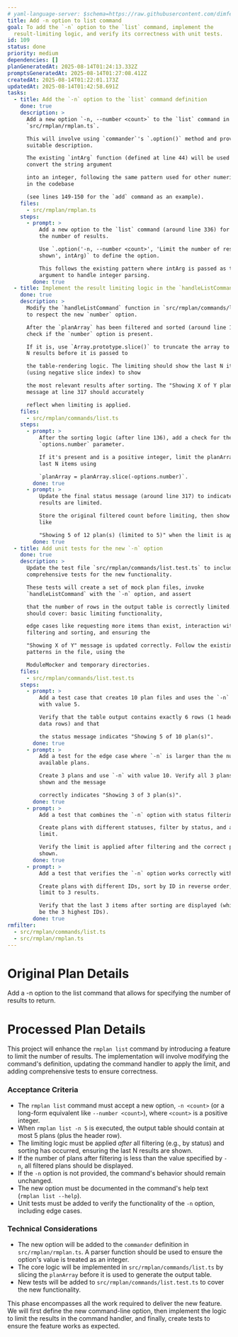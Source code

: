 ```yaml
---
# yaml-language-server: $schema=https://raw.githubusercontent.com/dimfeld/llmutils/main/schema/rmplan-plan-schema.json
title: Add -n option to list command
goal: To add the `-n` option to the `list` command, implement the
  result-limiting logic, and verify its correctness with unit tests.
id: 109
status: done
priority: medium
dependencies: []
planGeneratedAt: 2025-08-14T01:24:13.332Z
promptsGeneratedAt: 2025-08-14T01:27:08.412Z
createdAt: 2025-08-14T01:22:01.173Z
updatedAt: 2025-08-14T01:42:58.691Z
tasks:
  - title: Add the `-n` option to the `list` command definition
    done: true
    description: >
      Add a new option `-n, --number <count>` to the `list` command in
      `src/rmplan/rmplan.ts`. 

      This will involve using `commander`'s `.option()` method and providing a
      suitable description. 

      The existing `intArg` function (defined at line 44) will be used to
      convert the string argument 

      into an integer, following the same pattern used for other numeric options
      in the codebase 

      (see lines 149-150 for the `add` command as an example).
    files:
      - src/rmplan/rmplan.ts
    steps:
      - prompt: >
          Add a new option to the `list` command (around line 336) for limiting
          the number of results.

          Use `.option('-n, --number <count>', 'Limit the number of results
          shown', intArg)` to define the option.

          This follows the existing pattern where intArg is passed as the third
          argument to handle integer parsing.
        done: true
  - title: Implement the result limiting logic in the `handleListCommand` function
    done: true
    description: >
      Modify the `handleListCommand` function in `src/rmplan/commands/list.ts`
      to respect the new `number` option.

      After the `planArray` has been filtered and sorted (around line 136),
      check if the `number` option is present.

      If it is, use `Array.prototype.slice()` to truncate the array to the last
      N results before it is passed to 

      the table-rendering logic. The limiting should show the last N items
      (using negative slice index) to show 

      the most relevant results after sorting. The "Showing X of Y plan(s)"
      message at line 317 should accurately 

      reflect when limiting is applied.
    files:
      - src/rmplan/commands/list.ts
    steps:
      - prompt: >
          After the sorting logic (after line 136), add a check for the
          `options.number` parameter.

          If it's present and is a positive integer, limit the planArray to the
          last N items using 

          `planArray = planArray.slice(-options.number)`.
        done: true
      - prompt: >
          Update the final status message (around line 317) to indicate when
          results are limited.

          Store the original filtered count before limiting, then show a message
          like 

          "Showing 5 of 12 plan(s) (limited to 5)" when the limit is applied.
        done: true
  - title: Add unit tests for the new `-n` option
    done: true
    description: >
      Update the test file `src/rmplan/commands/list.test.ts` to include
      comprehensive tests for the new functionality.

      These tests will create a set of mock plan files, invoke
      `handleListCommand` with the `-n` option, and assert 

      that the number of rows in the output table is correctly limited. Tests
      should cover: basic limiting functionality,

      edge cases like requesting more items than exist, interaction with
      filtering and sorting, and ensuring the 

      "Showing X of Y" message is updated correctly. Follow the existing test
      patterns in the file, using the 

      ModuleMocker and temporary directories.
    files:
      - src/rmplan/commands/list.test.ts
    steps:
      - prompt: >
          Add a test case that creates 10 plan files and uses the `-n` option
          with value 5.

          Verify that the table output contains exactly 6 rows (1 header + 5
          data rows) and that

          the status message indicates "Showing 5 of 10 plan(s)".
        done: true
      - prompt: >
          Add a test for the edge case where `-n` is larger than the number of
          available plans.

          Create 3 plans and use `-n` with value 10. Verify all 3 plans are
          shown and the message

          correctly indicates "Showing 3 of 3 plan(s)".
        done: true
      - prompt: >
          Add a test that combines the `-n` option with status filtering.

          Create plans with different statuses, filter by status, and apply a
          limit.

          Verify the limit is applied after filtering and the correct plans are
          shown.
        done: true
      - prompt: >
          Add a test that verifies the `-n` option works correctly with sorting.

          Create plans with different IDs, sort by ID in reverse order, and
          limit to 3 results.

          Verify that the last 3 items after sorting are displayed (which should
          be the 3 highest IDs).
        done: true
rmfilter:
  - src/rmplan/commands/list.ts
  - src/rmplan/rmplan.ts
---
```


# Original Plan Details

Add a -n option to the list command that allows for specifying the number of
results to return.

# Processed Plan Details

This project will enhance the `rmplan list` command by introducing a feature to limit the number of results. The implementation will involve modifying the command's definition, updating the command handler to apply the limit, and adding comprehensive tests to ensure correctness.

### Acceptance Criteria
- The `rmplan list` command must accept a new option, `-n <count>` (or a long-form equivalent like `--number <count>`), where `<count>` is a positive integer.
- When `rmplan list -n 5` is executed, the output table should contain at most 5 plans (plus the header row).
- The limiting logic must be applied *after* all filtering (e.g., by status) and sorting has occurred, ensuring the last N results are shown.
- If the number of plans after filtering is less than the value specified by `-n`, all filtered plans should be displayed.
- If the `-n` option is not provided, the command's behavior should remain unchanged.
- The new option must be documented in the command's help text (`rmplan list --help`).
- Unit tests must be added to verify the functionality of the `-n` option, including edge cases.

### Technical Considerations
- The new option will be added to the `commander` definition in `src/rmplan/rmplan.ts`. A parser function should be used to ensure the option's value is treated as an integer.
- The core logic will be implemented in `src/rmplan/commands/list.ts` by slicing the `planArray` before it is used to generate the output table.
- New tests will be added to `src/rmplan/commands/list.test.ts` to cover the new functionality.

This phase encompasses all the work required to deliver the new feature. We will first define the new command-line option, then implement the logic to limit the results in the command handler, and finally, create tests to ensure the feature works as expected.
